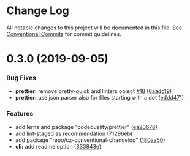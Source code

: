 # Change Log

All notable changes to this project will be documented in this file.
See [Conventional Commits](https://conventionalcommits.org) for commit guidelines.

# 0.3.0 (2019-09-05)


### Bug Fixes

* **prettier:** remove pretty-quick and linters object [#18](https://github.com/namics/frontend-defaults/issues/18) ([6aadc19](https://github.com/namics/frontend-defaults/commit/6aadc19))
* **prettier:** use json parser also for files starting with a dot ([eddd471](https://github.com/namics/frontend-defaults/commit/eddd471))


### Features

* add lerna and package "codequality/prettier" ([ea20676](https://github.com/namics/frontend-defaults/commit/ea20676))
* add lint-staged as recommendation ([71296eb](https://github.com/namics/frontend-defaults/commit/71296eb))
* add package "repo/cz-conventional-changelog" ([180aa50](https://github.com/namics/frontend-defaults/commit/180aa50))
* **cli:** add readme option ([333843e](https://github.com/namics/frontend-defaults/commit/333843e))
